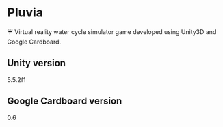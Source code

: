 # Pluvia
:umbrella: Virtual reality water cycle simulator game developed using Unity3D and Google Cardboard.

## Unity version
5.5.2f1

## Google Cardboard version
0.6

